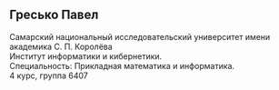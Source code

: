 ## Гресько Павел
Самарский национальный исследовательский университет имени академика С. П. Королёва \
Институт информатики и кибернетики.\
Специальность: Прикладная математика и информатика.\
4 курс, группа 6407
